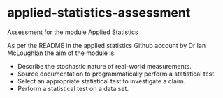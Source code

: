 # applied-statistics-assessment
Assessment for the module Applied Statistics

As per the README in the applied statistics Github account by Dr Ian McLoughlan the aim of the module is:

- Describe the stochastic nature of real-world measurements.
- Source documentation to programmatically perform a statistical test.
- Select an appropriate statistical test to investigate a claim.
- Perform a statistical test on a data set.